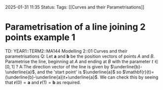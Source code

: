 2025-01-31 11:35
Status: 
Tags: [[Curves and their Parametrisations]]
# Parametrisation of a line joining 2 points example 1

TD: YEAR1::TERM2::MA144 Modelling 2::01 Curves and their parametrisations 
Q: Let $\mathbf{a}$ and $\mathbf{b}$ be the position vectors of points $A$ and $B$. Parametrise the line, beginning at $A$ and ending at $B$ with the parameter $t\in[0,1]$
?
A:The direction vector of the line is given by $\underline{b}-\underline{a}$, and the 'start point' is $\underline{a}$ so $\mathbf{r}(t)=(\underline{b}-\underline{a})t+\underline{a}$. We can check this by seeing that $\mathbf{r}(0)=\mathbf{a}$ and $\mathbf{r}(1)=\mathbf{b}$ as required.
<!--ID: 1738323890754-->
